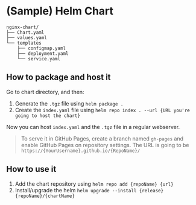 # (Sample) Helm Chart

```
nginx-chart/
├── Chart.yaml
├── values.yaml
└── templates
    ├── configmap.yaml
    ├── deployment.yaml
    └── service.yaml
```

## How to package and host it

Go to chart directory, and then:

1. Generate the ```.tgz``` file using ```helm package .```
2. Create the ```index.yaml``` file using ```helm repo index . --url {URL you're going to host the chart}```

Now you can host ```index.yaml``` and the ```.tgz``` file in a regular webserver.

> To serve it in GitHub Pages, create a branch named ```gh-pages``` and enable GitHub Pages on repository settings. The URL is going to be ```https://{YourUsername}.github.io/{RepoName}/```

## How to use it

1. Add the chart repository using ```helm repo add {repoName} {url}```
2. Install/upgrade the helm ```helm upgrade --install {release} {repoName}/{chartName}```
